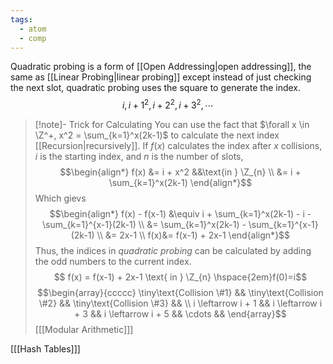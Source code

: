 ```yaml
---
tags:
  - atom
  - comp
---
```

Quadratic probing is a form of [[Open Addressing|open addressing]], the same as [[Linear Probing|linear probing]] except instead of just checking the next slot, quadratic probing uses the square to generate the index.
$$i,i+1^2,i+2^2, i+3^2, \cdots$$
> [!note]- Trick for Calculating
> You can use the fact that $\forall x \in \Z^+, x^2 = \sum_{k=1}^x(2k-1)$ to calculate the next index [[Recursion|recursively]]. If $f(x)$ calculates the index after $x$ collisions, $i$ is the starting index, and $n$ is the number of slots,
> $$\begin{align*}
> 	f(x) &= i + x^2 &&\text{in } \Z_{n} \\
> 	&= i + \sum_{k=1}^x(2k-1)
> \end{align*}$$
> Which gievs
> $$\begin{align*}
> 	f(x) - f(x-1) &\equiv i + \sum_{k=1}^x(2k-1) - i - \sum_{k=1}^{x-1}(2k-1) \\
> 	&= \sum_{k=1}^x(2k-1) - \sum_{k=1}^{x-1}(2k-1) \\
> 	&= 2x-1 \\
> 	f(x)&= f(x-1) + 2x-1
> \end{align*}$$
> Thus, the indices in *quadratic probing* can be calculated by adding the odd numbers to the current index.
> $$ f(x) = f(x-1) + 2x-1 \text{ in } \Z_{n} \hspace{2em}f(0)=i$$
> $$\begin{array}{ccccc}
> 	\tiny\text{Collision \#1} &&
> 	\tiny\text{Collision \#2} &&
> 	\tiny\text{Collision \#3} &&
> 	\\
> 	i \leftarrow i + 1 &&
> 	i \leftarrow i + 3 &&
> 	i \leftarrow i + 5 &&
> 	\cdots &&
> \end{array}$$
> \[[[Modular Arithmetic]]\]

\[[[Hash Tables]]\]